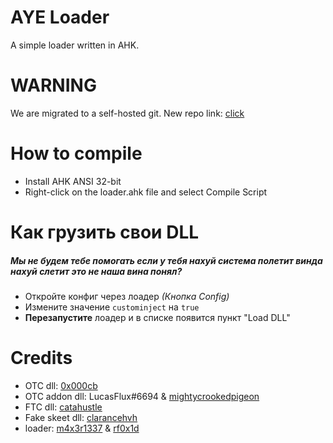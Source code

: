 # AYE Loader
 A simple loader written in AHK.
 
# WARNING
We are migrated to a self-hosted git. New repo link: [click](http://gitea.rf0x3d.design/rf0x1dshit/aye-ahk-loader)

# How to compile
- Install AHK ANSI 32-bit
- Right-click on the loader.ahk file and select Compile Script

# Как грузить свои DLL
##### _Мы не будем тебе помогать если у тебя нахуй система полетит винда нахуй слетит это не наша вина понял?_
- Откройте конфиг через лоадер _(Кнопка Config)_
- Измените значение `custominject` на `true`
- **Перезапустите** лоадер и в списке появится пункт "Load DLL"

# Credits
- OTC dll: [0x000cb](https://github.com/0x000cb)
- OTC addon dll: LucasFlux#6694 & [mightycrookedpigeon](https://yougame.biz/members/159770/)
- FTC dll: [catahustle](https://yougame.biz/members/82060/)
- Fake skeet dll: [clarancehvh](https://yougame.biz/members/341035/)
- loader: [m4x3r1337](https://github.com/m4x3r1337) & [rf0x1d](https://github.com/rfoxxxy)
